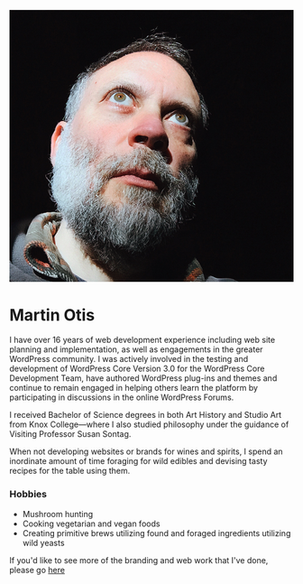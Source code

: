 ![Martin Otis](martin-otis.jpg)

# Martin Otis

I have over 16 years of web development experience including web site planning and implementation, as well as engagements in the greater WordPress community. I was actively involved in the testing and development of WordPress Core Version 3.0 for the WordPress Core Development Team, have authored WordPress plug-ins and themes and continue to remain engaged in helping others learn the platform by participating in discussions in the online WordPress Forums.

I received Bachelor of Science degrees in both Art History and Studio Art from Knox College—where I also studied philosophy under the guidance of Visiting Professor Susan Sontag.

When not developing websites or brands for wines and spirits, I spend an inordinate amount of time foraging for wild edibles and devising tasty recipes for the table using them.

### Hobbies

* Mushroom hunting
* Cooking vegetarian and vegan foods
* Creating primitive brews utilizing found and foraged ingredients utilizing wild yeasts


If you'd like to see more of the branding and web work that I've done, please go [here](https://forceandform.com)